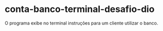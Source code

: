 # conta-banco-terminal-desafio-dio
O programa exibe no terminal instruções para um cliente utilizar o banco. 
